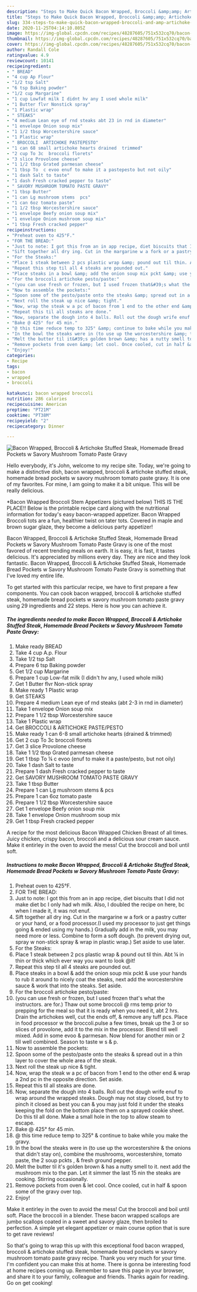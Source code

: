 ```yaml
---
description: "Steps to Make Quick Bacon Wrapped, Broccoli &amp;amp; Artichoke Stuffed Steak, Homemade Bread Pockets w Savory Mushroom Tomato Paste Gravy"
title: "Steps to Make Quick Bacon Wrapped, Broccoli &amp;amp; Artichoke Stuffed Steak, Homemade Bread Pockets w Savory Mushroom Tomato Paste Gravy"
slug: 334-steps-to-make-quick-bacon-wrapped-broccoli-and-amp-artichoke-stuffed-steak-homemade-bread-pockets-w-savory-mushroom-tomato-paste-gravy
date: 2020-11-25T04:14:10.805Z
image: https://img-global.cpcdn.com/recipes/48287605/751x532cq70/bacon-wrapped-broccoli-artichoke-stuffed-steak-homemade-bread-pockets-w-savory-mushroom-tomato-p-recipe-main-photo.jpg
thumbnail: https://img-global.cpcdn.com/recipes/48287605/751x532cq70/bacon-wrapped-broccoli-artichoke-stuffed-steak-homemade-bread-pockets-w-savory-mushroom-tomato-p-recipe-main-photo.jpg
cover: https://img-global.cpcdn.com/recipes/48287605/751x532cq70/bacon-wrapped-broccoli-artichoke-stuffed-steak-homemade-bread-pockets-w-savory-mushroom-tomato-p-recipe-main-photo.jpg
author: Randall Cole
ratingvalue: 4.9
reviewcount: 10141
recipeingredient:
- " BREAD"
- "4 cup Ap Flour"
- "1/2 tsp Salt"
- "6 tsp Baking powder"
- "1/2 cup Margarine"
- "1 cup Lowfat milk I didnt hv any I used whole milk"
- "1 Butter flvr Nonstick spray"
- "1 Plastic wrap"
- " STEAKS"
- "4 medium Lean eye of rnd steaks abt 23 in rnd in diameter"
- "1 envelope Onion soup mix"
- "1 1/2 tbsp Worcestershire sauce"
- "1 Plastic wrap"
- " BROCCOLI  ARTICHOKE PASTEPESTO"
- "1 can 68 small artichoke hearts drained  trimmed"
- "2 cup To 3c  broccoli florets"
- "3 slice Provolone cheese"
- "1 1/2 tbsp Grated parmesan cheese"
- "1 tbsp To  c evoo enuf to make it a pastepesto but not oily"
- "1 dash Salt to taste"
- "1 dash Fresh cracked pepper to taste"
- " SAVORY MUSHROOM TOMATO PASTE GRAVY"
- "1 tbsp Butter"
- "1 can Lg mushroom stems  pcs"
- "1 can 6oz tomato paste"
- "1 1/2 tbsp Worcestershire sauce"
- "1 envelope Beefy onion soup mix"
- "1 envelope Onion mushroom soup mix"
- "1 tbsp Fresh cracked pepper"
recipeinstructions:
- "Preheat oven to 425°F."
- "FOR THE BREAD:"
- "Just to note: I got this from an in app recipe, diet biscuits that I did not make diet bc I only had wh milk. Also, I doubled the recipe on here, bc when I made it, it was not enuf."
- "Sift together all dry ing. Cut in the margarine w a fork or a pastry cutter or your hand, or a food processor.(I used my processor to just get things going &amp; ended using my hands.) Gradually add in the milk, you may need more or less. Combine to form a soft dough. (to prevent drying out, spray w non-stick spray &amp; wrap in plastic wrap.) Set aside to use later."
- "For the Steaks:"
- "Place 1 steak between 2 pcs plastic wrap &amp; pound out til thin. Abt ¼ in thin or thick which ever way you want to look @it!"
- "Repeat this step til all 4 steaks are pounded out."
- "Place steaks in a bowl &amp; add the onion soup mix pckt &amp; use your hands to rub it around to nicely coat the steaks, next add the worcestershire sauce &amp; work that into the steaks. Set aside."
- "For the broccoli artichoke pesto/paste:"
- "(you can use fresh or frozen, but I used frozen that&#39;s what the instructors. are for.) Thaw out some broccoli @ rms temp prior to prepping for the meal so that it is ready when you need it, abt 2 hrs. Drain the artichokes well, cut the ends off, &amp; remove any tuff pcs. Place in food processor w the broccoli.pulse a few times, break up the 3 or so slices of provolone, add it to the mix in the processor. Blend till well mixed. Add in some evoo &amp; parmesan. Now blend for another min or 2 till well combined. Season to taste w s &amp; p."
- "Now to assemble the pockets:"
- "Spoon some of the pesto/paste onto the steaks &amp; spread out in a thin layer to cover the whole area of the steak."
- "Next roll the steak up nice &amp; tight."
- "Now, wrap the steak w a pc of bacon from 1 end to the other end &amp; wrap a 2nd pc in the opposite direction. Set aside."
- "Repeat this til all steaks are done."
- "Now, separate the dough into 4 balls. Roll out the dough wrife enuf to wrap around the wrapped steaks. Dough may not stay closed, but try to pinch it closed as best you can &amp; you may just fold it under the steaks keeping the fold on the bottom place them on a sprayed cookie sheet. Do this til all done. Make a small hole in the top to allow steam to escape."
- "Bake @ 425° for 45 min."
- "@ this time reduce temp to 325° &amp; continue to bake while you make the gravy."
- "In the bowl the steaks were in (to use up the worcestershire &amp; the onions that didn&#39;t stay on), combine the mushrooms, worcestershire, tomato paste, the 2 soup pckts , &amp; fresh ground pepper."
- "Melt the butter til it&#39;s golden brown &amp; has a nutty smell to it. next add the mushroom mix to the pan. Let it simmer the last 15 nin the steaks are cooking. Stirring occasionally."
- "Remove pockets from oven &amp; let cool. Once cooled, cut in half &amp; spoon some of the gravy over top."
- "Enjoy!"
categories:
- Recipe
tags:
- bacon
- wrapped
- broccoli

katakunci: bacon wrapped broccoli 
nutrition: 286 calories
recipecuisine: American
preptime: "PT21M"
cooktime: "PT38M"
recipeyield: "2"
recipecategory: Dinner

---
```



![Bacon Wrapped, Broccoli &amp; Artichoke Stuffed Steak, Homemade Bread Pockets w Savory Mushroom Tomato Paste Gravy](https://img-global.cpcdn.com/recipes/48287605/751x532cq70/bacon-wrapped-broccoli-artichoke-stuffed-steak-homemade-bread-pockets-w-savory-mushroom-tomato-p-recipe-main-photo.jpg)

Hello everybody, it's John, welcome to my recipe site. Today, we're going to make a distinctive dish, bacon wrapped, broccoli &amp; artichoke stuffed steak, homemade bread pockets w savory mushroom tomato paste gravy. It is one of my favorites. For mine, I am going to make it a bit unique. This will be really delicious.

*Bacon Wrapped Broccoli Stem Appetizers (pictured below) THIS IS THE PLACE!! Below is the printable recipe card along with the nutritional information for today&#39;s easy bacon-wrapped appetizer. Bacon Wrapped Broccoli tots are a fun, healthier twist on tater tots. Covered in maple and brown sugar glaze, they become a delicious party appetizer!

Bacon Wrapped, Broccoli &amp; Artichoke Stuffed Steak, Homemade Bread Pockets w Savory Mushroom Tomato Paste Gravy is one of the most favored of recent trending meals on earth. It is easy, it is fast, it tastes delicious. It's appreciated by millions every day. They are nice and they look fantastic. Bacon Wrapped, Broccoli &amp; Artichoke Stuffed Steak, Homemade Bread Pockets w Savory Mushroom Tomato Paste Gravy is something that I've loved my entire life.


To get started with this particular recipe, we have to first prepare a few components. You can cook bacon wrapped, broccoli &amp; artichoke stuffed steak, homemade bread pockets w savory mushroom tomato paste gravy using 29 ingredients and 22 steps. Here is how you can achieve it.

<!--inarticleads1-->

##### The ingredients needed to make Bacon Wrapped, Broccoli &amp; Artichoke Stuffed Steak, Homemade Bread Pockets w Savory Mushroom Tomato Paste Gravy:

1. Make ready  BREAD
1. Take 4 cup A.p. Flour
1. Take 1/2 tsp Salt
1. Prepare 6 tsp Baking powder
1. Get 1/2 cup Margarine
1. Prepare 1 cup Low-fat milk (I didn&#39;t hv any, I used whole milk)
1. Get 1 Butter flvr Non-stick spray
1. Make ready 1 Plastic wrap
1. Get  STEAKS
1. Prepare 4 medium Lean eye of rnd steaks (abt 2-3 in rnd in diameter)
1. Take 1 envelope Onion soup mix
1. Prepare 1 1/2 tbsp Worcestershire sauce
1. Take 1 Plastic wrap
1. Get  BROCCOLI &amp; ARTICHOKE PASTE/PESTO
1. Make ready 1 can 6-8 small artichoke hearts (drained &amp; trimmed)
1. Get 2 cup To 3c  broccoli florets
1. Get 3 slice Provolone cheese
1. Take 1 1/2 tbsp Grated parmesan cheese
1. Get 1 tbsp To ¼ c evoo (enuf to make it a paste/pesto, but not oily)
1. Take 1 dash Salt to taste
1. Prepare 1 dash Fresh cracked pepper to taste
1. Get  SAVORY MUSHROOM TOMATO PASTE GRAVY
1. Take 1 tbsp Butter
1. Prepare 1 can Lg mushroom stems &amp; pcs
1. Prepare 1 can 6oz tomato paste
1. Prepare 1 1/2 tbsp Worcestershire sauce
1. Get 1 envelope Beefy onion soup mix
1. Take 1 envelope Onion mushroom soup mix
1. Get 1 tbsp Fresh cracked pepper


A recipe for the most delicious Bacon Wrapped Chicken Breast of all times. Juicy chicken, crispy bacon, broccoli and a delicious sour cream sauce. Make it entirley in the oven to avoid the mess! Cut the broccoli and boil until soft. 

<!--inarticleads2-->

##### Instructions to make Bacon Wrapped, Broccoli &amp; Artichoke Stuffed Steak, Homemade Bread Pockets w Savory Mushroom Tomato Paste Gravy:

1. Preheat oven to 425°F.
1. FOR THE BREAD:
1. Just to note: I got this from an in app recipe, diet biscuits that I did not make diet bc I only had wh milk. Also, I doubled the recipe on here, bc when I made it, it was not enuf.
1. Sift together all dry ing. Cut in the margarine w a fork or a pastry cutter or your hand, or a food processor.(I used my processor to just get things going &amp; ended using my hands.) Gradually add in the milk, you may need more or less. Combine to form a soft dough. (to prevent drying out, spray w non-stick spray &amp; wrap in plastic wrap.) Set aside to use later.
1. For the Steaks:
1. Place 1 steak between 2 pcs plastic wrap &amp; pound out til thin. Abt ¼ in thin or thick which ever way you want to look @it!
1. Repeat this step til all 4 steaks are pounded out.
1. Place steaks in a bowl &amp; add the onion soup mix pckt &amp; use your hands to rub it around to nicely coat the steaks, next add the worcestershire sauce &amp; work that into the steaks. Set aside.
1. For the broccoli artichoke pesto/paste:
1. (you can use fresh or frozen, but I used frozen that&#39;s what the instructors. are for.) Thaw out some broccoli @ rms temp prior to prepping for the meal so that it is ready when you need it, abt 2 hrs. Drain the artichokes well, cut the ends off, &amp; remove any tuff pcs. Place in food processor w the broccoli.pulse a few times, break up the 3 or so slices of provolone, add it to the mix in the processor. Blend till well mixed. Add in some evoo &amp; parmesan. Now blend for another min or 2 till well combined. Season to taste w s &amp; p.
1. Now to assemble the pockets:
1. Spoon some of the pesto/paste onto the steaks &amp; spread out in a thin layer to cover the whole area of the steak.
1. Next roll the steak up nice &amp; tight.
1. Now, wrap the steak w a pc of bacon from 1 end to the other end &amp; wrap a 2nd pc in the opposite direction. Set aside.
1. Repeat this til all steaks are done.
1. Now, separate the dough into 4 balls. Roll out the dough wrife enuf to wrap around the wrapped steaks. Dough may not stay closed, but try to pinch it closed as best you can &amp; you may just fold it under the steaks keeping the fold on the bottom place them on a sprayed cookie sheet. Do this til all done. Make a small hole in the top to allow steam to escape.
1. Bake @ 425° for 45 min.
1. @ this time reduce temp to 325° &amp; continue to bake while you make the gravy.
1. In the bowl the steaks were in (to use up the worcestershire &amp; the onions that didn&#39;t stay on), combine the mushrooms, worcestershire, tomato paste, the 2 soup pckts , &amp; fresh ground pepper.
1. Melt the butter til it&#39;s golden brown &amp; has a nutty smell to it. next add the mushroom mix to the pan. Let it simmer the last 15 nin the steaks are cooking. Stirring occasionally.
1. Remove pockets from oven &amp; let cool. Once cooled, cut in half &amp; spoon some of the gravy over top.
1. Enjoy!


Make it entirley in the oven to avoid the mess! Cut the broccoli and boil until soft. Place the broccoli in a blender. These bacon wrapped scallops are jumbo scallops coated in a sweet and savory glaze, then broiled to perfection. A simple yet elegant appetizer or main course option that is sure to get rave reviews! 

So that's going to wrap this up with this exceptional food bacon wrapped, broccoli &amp; artichoke stuffed steak, homemade bread pockets w savory mushroom tomato paste gravy recipe. Thank you very much for your time. I'm confident you can make this at home. There is gonna be interesting food at home recipes coming up. Remember to save this page in your browser, and share it to your family, colleague and friends. Thanks again for reading. Go on get cooking!
